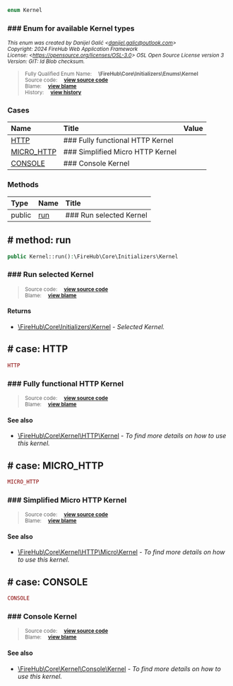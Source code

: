 ```php
enum Kernel
```













### ### Enum for available Kernel types



<sub>_This enum was created by Danijel Galić &lt;danijel.galic@outlook.com&gt;_</sub><br/><sub>_Copyright: 2024 FireHub Web Application Framework_</sub><br/><sub>_License: &lt;https://opensource.org/licenses/OSL-3.0&gt; OSL Open Source License version 3_</sub><br/><sub>_Version: GIT: $Id$ Blob checksum._</sub>

><sub>Fully Qualified Enum Name:  **\FireHub\Core\Initializers\Enums\Kernel**</sub><br/>
    <sub>Source code:  **[view source code](https://github.com/The-FireHub-Project/Core/blob/develop-pre-alpha-m1/src/initializers/enums/firehub.Kernel.php#L28)**</sub><br/>
        <sub>Blame:  **[view blame](https://github.com/The-FireHub-Project/Core/blame/develop-pre-alpha-m1/src/initializers/enums/firehub.Kernel.php)**</sub><br/>
        <sub>History:  **[view history](https://github.com/The-FireHub-Project/Core/commits/develop-pre-alpha-m1/src/initializers/enums/firehub.Kernel.php)**</sub>


### Cases
| Name | Title | Value |
|:-----|:------|:------|
|<a href="#http">HTTP</a>|### Fully functional HTTP Kernel||
|<a href="#micro_http">MICRO_HTTP</a>|### Simplified Micro HTTP Kernel||
|<a href="#console">CONSOLE</a>|### Console Kernel||

### Methods
| Type | Name | Title |
|:-----|:-----|:------|
|public|<a href="#run()">run</a>|### Run selected Kernel|

<h2><a name="run()"># method: run</a></h2>

```php
public Kernel::run():\FireHub\Core\Initializers\Kernel
```













### ### Run selected Kernel



><sub>Source code:  **[view source code](https://github.com/The-FireHub-Project/Core/blob/develop-pre-alpha-m1/src/initializers/enums/firehub.Kernel.php#L64)**</sub><br/>
        <sub>Blame:  **[view blame](https://github.com/The-FireHub-Project/Core/blame/develop-pre-alpha-m1/src/initializers/enums/firehub.Kernel.php#L64)**</sub>
#### Returns

* [\FireHub\Core\Initializers\Kernel](./Wiki-Kernel) - _Selected Kernel._
<h2><a name="http"># case: HTTP</a></h2>

```php
HTTP
```







### ### Fully functional HTTP Kernel



><sub>Source code:  **[view source code](https://github.com/The-FireHub-Project/Core/blob/develop-pre-alpha-m1/src/initializers/enums/firehub.Kernel.php#L36)**</sub><br/>
        <sub>Blame:  **[view blame](https://github.com/The-FireHub-Project/Core/blame/develop-pre-alpha-m1/src/initializers/enums/firehub.Kernel.php#L36)**</sub>
#### See also

* [\FireHub\Core\Kernel\HTTP\Kernel](./Wiki-Kernel.md) - _To find more details on how to use this kernel._
<h2><a name="micro_http"># case: MICRO_HTTP</a></h2>

```php
MICRO_HTTP
```







### ### Simplified Micro HTTP Kernel



><sub>Source code:  **[view source code](https://github.com/The-FireHub-Project/Core/blob/develop-pre-alpha-m1/src/initializers/enums/firehub.Kernel.php#L44)**</sub><br/>
        <sub>Blame:  **[view blame](https://github.com/The-FireHub-Project/Core/blame/develop-pre-alpha-m1/src/initializers/enums/firehub.Kernel.php#L44)**</sub>
#### See also

* [\FireHub\Core\Kernel\HTTP\Micro\Kernel](./Wiki-Kernel.md) - _To find more details on how to use this kernel._
<h2><a name="console"># case: CONSOLE</a></h2>

```php
CONSOLE
```







### ### Console Kernel



><sub>Source code:  **[view source code](https://github.com/The-FireHub-Project/Core/blob/develop-pre-alpha-m1/src/initializers/enums/firehub.Kernel.php#L52)**</sub><br/>
        <sub>Blame:  **[view blame](https://github.com/The-FireHub-Project/Core/blame/develop-pre-alpha-m1/src/initializers/enums/firehub.Kernel.php#L52)**</sub>
#### See also

* [\FireHub\Core\Kernel\Console\Kernel](./Wiki-Kernel.md) - _To find more details on how to use this kernel._